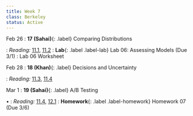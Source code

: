 ```yaml
---
title: Week 7
class: Berkeley
status: Active
---
```


Feb 26
: **17 (Sahai)**{: .label} Comparing Distributions
 <!-- : [Slides](#) &#8226; [Demos](#) &#8226; [Blank Demos](#) -->
: *Reading:* [11.1](https://inferentialthinking.com/chapters/11/1/Assessing_a_Model.html), [11.2](https://inferentialthinking.com/chapters/11/2/Multiple_Categories.html)
: **Lab**{: .label .label-lab} Lab 06: Assessing Models (Due 3/1)
 : Lab 06 Worksheet

Feb 28
: **18 (Khan)**{: .label} Decisions and Uncertainty
 <!-- : [Slides](#) &#8226; [Demos](#) &#8226; [Blank Demos](#) -->
: *Reading:* [11.3](https://inferentialthinking.com/chapters/11/3/Decisions_and_Uncertainty.html), [11.4](https://inferentialthinking.com/chapters/11/4/Error_Probabilities.html)

Mar 1
: **19 (Sahai)**{: .label} A/B Testing
 <!-- : [Slides](#) &#8226; [Demos](#) &#8226; [Blank Demos](#) -->
 &#8226;
: *Reading:* [11.4](https://inferentialthinking.com/chapters/11/4/Error_Probabilities.html), [12.1](https://inferentialthinking.com/chapters/12/1/AB_Testing.html)
: **Homework**{: .label .label-homework} Homework 07 (Due 3/6)